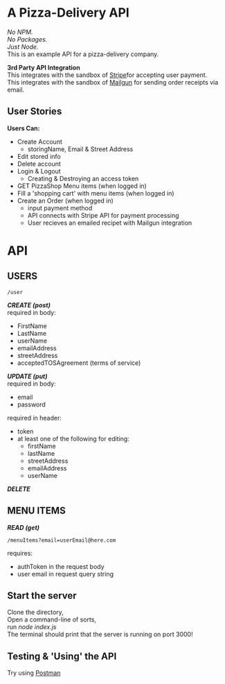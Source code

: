 # A Pizza-Delivery API

*No NPM.*  
*No Packages.*  
*Just Node.*  
This is an example API for a pizza-delivery company.  
  
**3rd Party API Integration**  
This integrates with the sandbox of [Stripe](https://stripe.com/)for accepting user payment.  
This integrates with the sandbox of [Mailgun](https://www.mailgun.com) for sending order receipts via email.  
  
## User Stories  
**Users Can:**  
- Create Account  
	- storingName, Email & Street Address  
- Edit stored info  
- Delete account  
- Login & Logout  
	- Creating & Destroying an access token  
- GET PizzaShop Menu items (when logged in)  
- Fill a 'shopping cart' with menu items (when logged in)  
- Create an Order (when logged in)  
	- input payment method  
	- API connects with Stripe API for payment processing  
	- User recieves an emailed recipet with Mailgun integration  
  
  
# API
## USERS  

	/user  

***CREATE (post)***   
required in body:  
- FirstName  
- LastName  
- userName  
- emailAddress  
- streetAddress  
- acceptedTOSAgreement (terms of service)

***UPDATE (put)***  
required in body:  
- email
- password  

required in header:  
- token  
- at least one of the following for editing:  
	- firstName  
	- lastName  
	- streetAddress  
	- emailAddress  
	- userName  

***DELETE***   


## MENU ITEMS  
***READ (get)***  

	/menuItems?email=userEmail@here.com  

requires:  
- authToken in the request body  
- user email in request query string  

## Start the server
Clone the directory,  
Open a command-line of sorts,  
run _node index.js_  
The terminal should print that the server is running on port 3000!

## Testing & 'Using' the API
Try using [Postman](https://www.getpostman.com/)  